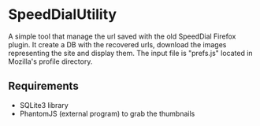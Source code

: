 # SpeedDialUtility
A simple tool that manage the url saved with the old SpeedDial Firefox plugin. 
It create a DB with the recovered urls, download the images representing the 
site and display them.
The input file is "prefs.js" located in Mozilla's profile directory.

## Requirements
* SQLite3 library
* PhantomJS (external program) to grab the thumbnails